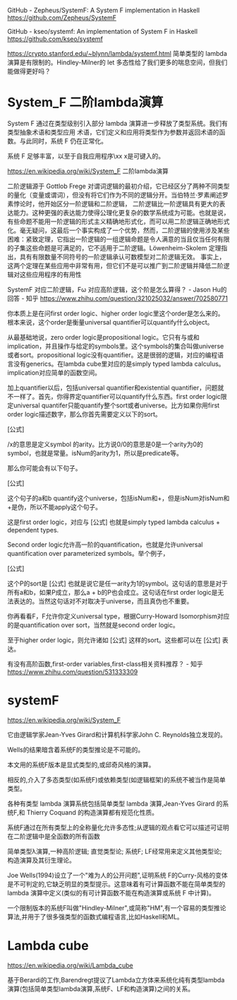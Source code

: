 GitHub - Zepheus/SystemF: A System F implementation in Haskell
https://github.com/Zepheus/SystemF

 GitHub - kseo/systemf: An implementation of System F in Haskell
https://github.com/kseo/systemf







https://crypto.stanford.edu/~blynn/lambda/systemf.html
简单类型的 lambda 演算是有限制的。Hindley-Milner的 let 多态性给了我们更多的喘息空间，但我们能做得更好吗？

# System_F 二阶lambda演算

System F 通过在类型级别引入部分 lambda 演算进一步释放了类型系统。我们有类型抽象术语和类型应用 术语，它们定义和应用将类型作为参数并返回术语的函数。与此同时，系统 F 仍在正常化。

系统 F 足够丰富，以至于自我应用程序\xx x是可键入的。


https://en.wikipedia.org/wiki/System_F 二阶lambda演算


二阶逻辑源于 Gottlob Frege 对谓词逻辑的最初介绍，它已经区分了两种不同类型的量化（变量或谓词），但没有将它们作为不同的逻辑分开。当伯特兰·罗素阐述罗素悖论时，他开始区分一阶逻辑和二阶逻辑， 二阶逻辑比一阶逻辑具有更大的表达能力。这种更强的表达能力使得公理化更复杂的数学系统成为可能。也就是说，有些命题不能用一阶逻辑的形式主义精确地形式化，而可以用二阶逻辑正确地形式化。毫无疑问，这最后一个事实构成了一个优势，然而，二阶逻辑的使用涉及某些困难：紧致定理，它指出一阶逻辑的一组逻辑命题是令人满意的当且仅当任何有限的子集这些命题是可满足的，它不适用于二阶逻辑。Löwenheim-Skolem 定理指出，具有有限数量不同符号的一阶逻辑承认可数模型对二阶逻辑无效。 事实上，这两个定理在某些应用中非常有用，但它们不是可以推广到二阶逻辑并降低二阶逻辑对这些应用程序的有用性











SystemF 对应二阶逻辑，Fω 对应高阶逻辑，这个阶是怎么算得？ - Jason Hu的回答 - 知乎
https://www.zhihu.com/question/321025032/answer/702580771


你本质上是在问first order logic、higher order logic里这个order是怎么来的。根本来说，这个order是衡量universal quantifier可以quantify什么object。

从最基础地说，zero order logic是propositional logic。它只有与或和implication，并且操作与给定的symbols里。这个symbols的集合叫做universe或者sort。propositional logic没有quantifier。这是很弱的逻辑，对应的编程语言没有generics。在lambda cube里对应的是simply typed lambda calculus。implication对应简单的函数空间。

加上quantifier以后，包括universal quantifier和existential quantifier，问题就不一样了。首先，你得界定quantifier可以quantify什么东西。first order logic限定universal quantifer只能quantify整个sort或者universe。比方如果你用first order logic描述数字，那么你首先需要定义以下的sort。





[公式]

/x的意思是定义symbol 的arity。比方说0/0的意思是0是一个arity为0的symbol，也就是常量。isNum的arity为1，所以是predicate等。

那么你可能会有以下句子。

[公式]

这个句子的a和b quantify这个universe，包括isNum和+，但是isNum对isNum和+是伪，所以不能apply这个句子。

这是first order logic，对应与 [公式] 也就是simply typed lambda calculus + dependent types.

Second order logic允许高一阶的quantification，也就是允许universal quantification over parameterized symbols。举个例子，

[公式]

这个P的sort是 [公式] 也就是说它是任一arity为1的symbol。这句话的意思是对于所有a和b，如果P成立，那么a + b的P也会成立。这句话在first order logic是无法表达的。当然这句话对不对取决于universe，而且真伪也不重要。

你再看看F，F允许你定义universal type，根据Curry-Howard Isomorphism对应的是quantification over sort，当然就是second order logic。

至于higher order logic，则允许诸如 [公式] 这样的sort。这些都可以在 [公式] 表达。











有没有高阶函数,first-order variables,first-class相关资料推荐？ - 知乎
https://www.zhihu.com/question/531333309









# systemF

https://en.wikipedia.org/wiki/System_F

它由逻辑学家Jean-Yves Girard和计算机科学家John C. Reynolds独立发现的。

Wells的结果暗含着系统F的类型推论是不可能的。


本文用的系统F版本是显式类型的,或邱奇风格的演算。

相反的,介入了多态类型(如系统F)或依赖类型(如逻辑框架)的系统不被当作是简单类型。

各种有类型 lambda 演算系统包括简单类型 lambda 演算,Jean-Yves Girard 的系统F,和 Thierry Coquand 的构造演算都有规范化性质。

系统F通过在所有类型上的全称量化允许多态性;从逻辑的观点看它可以描述可证明在二阶逻辑中是全函数的所有函数

简单类型λ演算,一种高阶逻辑; 直觉类型论; 系统F; LF经常用来定义其他类型论; 构造演算及其衍生理论。

Joe Wells(1994)设立了一个"难为人的公开问题",证明系统 F的Curry-风格的变体是不可判定的,它缺乏明显的类型提示。这意味着有可计算函数不能在简单类型的 lambda 演算中定义(类似的有可计算函数不能在构造演算或系统 F 中计算)。


一个限制版本的系统F叫做"Hindley-Milner",或简称"HM",有一个容易的类型推论算法,并用于了很多强类型的函数式编程语言,比如Haskell和ML。














# Lambda cube



https://en.wikipedia.org/wiki/Lambda_cube


基于Berardi的工作,Barendregt提议了Lambda立方体来系统化纯有类型lambda演算(包括简单类型lambda演算,系统F、LF和构造演算)之间的关系。








